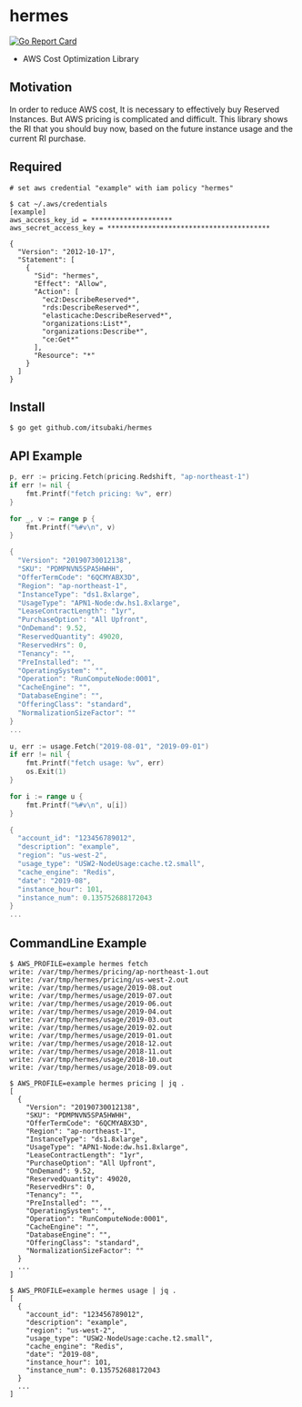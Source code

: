 # hermes

[![Go Report Card](https://goreportcard.com/badge/github.com/itsubaki/hermes?style=flat-square)](https://goreportcard.com/report/github.com/itsubaki/hermes)

 - AWS Cost Optimization Library

## Motivation

 In order to reduce AWS cost,
 It is necessary to effectively buy Reserved Instances.
 But AWS pricing is complicated and difficult.
 This library shows the RI that you should buy now,
 based on the future instance usage and the current RI purchase.

## Required

```
# set aws credential "example" with iam policy "hermes"

$ cat ~/.aws/credentials
[example]
aws_access_key_id = ********************
aws_secret_access_key = ****************************************
```

```
{
  "Version": "2012-10-17",
  "Statement": [
    {
      "Sid": "hermes",
      "Effect": "Allow",
      "Action": [
        "ec2:DescribeReserved*",
        "rds:DescribeReserved*",
        "elasticache:DescribeReserved*",
        "organizations:List*",
        "organizations:Describe*",
        "ce:Get*"
      ],
      "Resource": "*"
    }
  ]
}
```

## Install

```
$ go get github.com/itsubaki/hermes
```

## API Example

```go
p, err := pricing.Fetch(pricing.Redshift, "ap-northeast-1")
if err != nil {
	fmt.Printf("fetch pricing: %v", err)
}

for _, v := range p {
	fmt.Printf("%#v\n", v)
}

{
  "Version": "20190730012138", 
  "SKU": "PDMPNVN5SPA5HWHH",
  "OfferTermCode": "6QCMYABX3D",
  "Region": "ap-northeast-1",
  "InstanceType": "ds1.8xlarge",
  "UsageType": "APN1-Node:dw.hs1.8xlarge",
  "LeaseContractLength": "1yr",
  "PurchaseOption": "All Upfront",
  "OnDemand": 9.52,
  "ReservedQuantity": 49020,
  "ReservedHrs": 0,
  "Tenancy": "",
  "PreInstalled": "",
  "OperatingSystem": "",
  "Operation": "RunComputeNode:0001",
  "CacheEngine": "", 
  "DatabaseEngine": "",
  "OfferingClass": "standard",
  "NormalizationSizeFactor": ""
}
...
```

```go
u, err := usage.Fetch("2019-08-01", "2019-09-01")
if err != nil {
    fmt.Printf("fetch usage: %v", err)
    os.Exit(1)
}

for i := range u {
	fmt.Printf("%#v\n", u[i])
}

{
  "account_id": "123456789012", 
  "description": "example",
  "region": "us-west-2",
  "usage_type": "USW2-NodeUsage:cache.t2.small",
  "cache_engine": "Redis",
  "date": "2019-08",
  "instance_hour": 101,
  "instance_num": 0.135752688172043
}
...
```

## CommandLine Example

```
$ AWS_PROFILE=example hermes fetch
write: /var/tmp/hermes/pricing/ap-northeast-1.out
write: /var/tmp/hermes/pricing/us-west-2.out
write: /var/tmp/hermes/usage/2019-08.out
write: /var/tmp/hermes/usage/2019-07.out
write: /var/tmp/hermes/usage/2019-06.out
write: /var/tmp/hermes/usage/2019-04.out
write: /var/tmp/hermes/usage/2019-03.out
write: /var/tmp/hermes/usage/2019-02.out
write: /var/tmp/hermes/usage/2019-01.out
write: /var/tmp/hermes/usage/2018-12.out
write: /var/tmp/hermes/usage/2018-11.out
write: /var/tmp/hermes/usage/2018-10.out
write: /var/tmp/hermes/usage/2018-09.out
```

```
$ AWS_PROFILE=example hermes pricing | jq .
[ 
  {
    "Version": "20190730012138",
    "SKU": "PDMPNVN5SPA5HWHH",
    "OfferTermCode": "6QCMYABX3D",
    "Region": "ap-northeast-1",
    "InstanceType": "ds1.8xlarge",
    "UsageType": "APN1-Node:dw.hs1.8xlarge",
    "LeaseContractLength": "1yr",
    "PurchaseOption": "All Upfront",
    "OnDemand": 9.52,
    "ReservedQuantity": 49020,
    "ReservedHrs": 0,
    "Tenancy": "",
    "PreInstalled": "",
    "OperatingSystem": "",
    "Operation": "RunComputeNode:0001",
    "CacheEngine": "",
    "DatabaseEngine": "",
    "OfferingClass": "standard",
    "NormalizationSizeFactor": ""
  }
  ...
]
```

```
$ AWS_PROFILE=example hermes usage | jq .
[
  {
    "account_id": "123456789012",
    "description": "example",
    "region": "us-west-2",
    "usage_type": "USW2-NodeUsage:cache.t2.small",
    "cache_engine": "Redis",
    "date": "2019-08",
    "instance_hour": 101,
    "instance_num": 0.135752688172043
  }
  ...
]
```